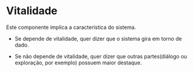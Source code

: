 # Vitalidade

Este componente implica a característica do sistema.

- Se depende de vitalidade, quer dizer que o sistema gira em torno de dado.

- Se não depende de vitalidade, quer dizer que outras partes(diálogo ou exploração, por exemplo) possuem maior destaque.

<t-p-vitality />
